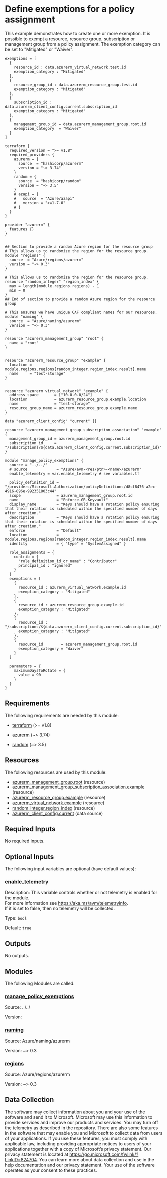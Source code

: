 <!-- BEGIN_TF_DOCS -->
# Define exemptions for a policy assignment

This example demonstrates how to create one or more exemption. It is possible to exempt a resource, resource group, subscription or management group from a policy assignment. The exemption category can be set to "Mitigated" or "Waiver".

```hcl
exemptions = [
  {
    resource_id : data.azurerm_virtual_network.test.id
    exemption_category : "Mitigated"
  },
  {
    resource_group_id : data.azurerm_resource_group.test.id
    exemption_category : "Mitigated"
  },
  {
    subscription_id : data.azurerm_client_config.current.subscription_id
    exemption_category : "Mitigated"
  },
  {
    management_group_id = data.azurerm_management_group.root.id
    exemption_category  = "Waiver"
  }
]

```

```hcl
terraform {
  required_version = ">= v1.8"
  required_providers {
    azurerm = {
      source  = "hashicorp/azurerm"
      version = "~> 3.74"
    }
    random = {
      source  = "hashicorp/random"
      version = "~> 3.5"
    }
    # azapi = {
    #   source  = "Azure/azapi"
    #   version = ">=1.7.0"
    # }
  }
}

provider "azurerm" {
  features {}
}


## Section to provide a random Azure region for the resource group
# This allows us to randomize the region for the resource group.
module "regions" {
  source  = "Azure/regions/azurerm"
  version = "~> 0.3"
}

# This allows us to randomize the region for the resource group.
resource "random_integer" "region_index" {
  max = length(module.regions.regions) - 1
  min = 0
}
## End of section to provide a random Azure region for the resource group

# This ensures we have unique CAF compliant names for our resources.
module "naming" {
  source  = "Azure/naming/azurerm"
  version = "~> 0.3"
}

resource "azurerm_management_group" "root" {
  name = "root"
}


resource "azurerm_resource_group" "example" {
  location = module.regions.regions[random_integer.region_index.result].name
  name     = "test-storage"
}


resource "azurerm_virtual_network" "example" {
  address_space       = ["10.0.0.0/24"]
  location            = azurerm_resource_group.example.location
  name                = "test-storage"
  resource_group_name = azurerm_resource_group.example.name
}

data "azurerm_client_config" "current" {}

resource "azurerm_management_group_subscription_association" "example" {
  management_group_id = azurerm_management_group.root.id
  subscription_id     = "/subscriptions/${data.azurerm_client_config.current.subscription_id}"
}

module "manage_policy_exemptions" {
  source = "../../"
  # source             = "Azure/avm-<res/ptn>-<name>/azurerm"
  enable_telemetry = var.enable_telemetry # see variables.tf

  policy_definition_id = "/providers/Microsoft.Authorization/policyDefinitions/d8cf8476-a2ec-4916-896e-992351803c44"
  scope                = azurerm_management_group.root.id
  name                 = "Enforce-GR-Keyvault"
  display_name         = "Keys should have a rotation policy ensuring that their rotation is scheduled within the specified number of days after creation."
  description          = "Keys should have a rotation policy ensuring that their rotation is scheduled within the specified number of days after creation."
  enforce              = "Default"
  location             = module.regions.regions[random_integer.region_index.result].name
  identity             = { "type" = "SystemAssigned" }

  role_assignments = {
    contrib = {
      "role_definition_id_or_name" : "Contributor"
      principal_id : "ignored"
    }
  }
  exemptions = [
    {
      resource_id : azurerm_virtual_network.example.id
      exemption_category : "Mitigated"
    },
    {
      resource_id : azurerm_resource_group.example.id
      exemption_category : "Mitigated"
    },
    {
      resource_id : "/subscriptions/${data.azurerm_client_config.current.subscription_id}"
      exemption_category : "Mitigated"
    },
    {
      resource_id        = azurerm_management_group.root.id
      exemption_category = "Waiver"
    }
  ]

  parameters = {
    maximumDaysToRotate = {
      value = 90
    }
  }
}
```

<!-- markdownlint-disable MD033 -->
## Requirements

The following requirements are needed by this module:

- <a name="requirement_terraform"></a> [terraform](#requirement\_terraform) (>= v1.8)

- <a name="requirement_azurerm"></a> [azurerm](#requirement\_azurerm) (~> 3.74)

- <a name="requirement_random"></a> [random](#requirement\_random) (~> 3.5)

## Resources

The following resources are used by this module:

- [azurerm_management_group.root](https://registry.terraform.io/providers/hashicorp/azurerm/latest/docs/resources/management_group) (resource)
- [azurerm_management_group_subscription_association.example](https://registry.terraform.io/providers/hashicorp/azurerm/latest/docs/resources/management_group_subscription_association) (resource)
- [azurerm_resource_group.example](https://registry.terraform.io/providers/hashicorp/azurerm/latest/docs/resources/resource_group) (resource)
- [azurerm_virtual_network.example](https://registry.terraform.io/providers/hashicorp/azurerm/latest/docs/resources/virtual_network) (resource)
- [random_integer.region_index](https://registry.terraform.io/providers/hashicorp/random/latest/docs/resources/integer) (resource)
- [azurerm_client_config.current](https://registry.terraform.io/providers/hashicorp/azurerm/latest/docs/data-sources/client_config) (data source)

<!-- markdownlint-disable MD013 -->
## Required Inputs

No required inputs.

## Optional Inputs

The following input variables are optional (have default values):

### <a name="input_enable_telemetry"></a> [enable\_telemetry](#input\_enable\_telemetry)

Description: This variable controls whether or not telemetry is enabled for the module.  
For more information see <https://aka.ms/avm/telemetryinfo>.  
If it is set to false, then no telemetry will be collected.

Type: `bool`

Default: `true`

## Outputs

No outputs.

## Modules

The following Modules are called:

### <a name="module_manage_policy_exemptions"></a> [manage\_policy\_exemptions](#module\_manage\_policy\_exemptions)

Source: ../../

Version:

### <a name="module_naming"></a> [naming](#module\_naming)

Source: Azure/naming/azurerm

Version: ~> 0.3

### <a name="module_regions"></a> [regions](#module\_regions)

Source: Azure/regions/azurerm

Version: ~> 0.3

<!-- markdownlint-disable-next-line MD041 -->
## Data Collection

The software may collect information about you and your use of the software and send it to Microsoft. Microsoft may use this information to provide services and improve our products and services. You may turn off the telemetry as described in the repository. There are also some features in the software that may enable you and Microsoft to collect data from users of your applications. If you use these features, you must comply with applicable law, including providing appropriate notices to users of your applications together with a copy of Microsoft’s privacy statement. Our privacy statement is located at <https://go.microsoft.com/fwlink/?LinkID=824704>. You can learn more about data collection and use in the help documentation and our privacy statement. Your use of the software operates as your consent to these practices.
<!-- END_TF_DOCS -->